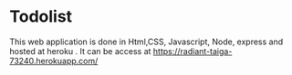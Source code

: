 # Todolist
This web application is done in Html,CSS, Javascript, Node, express and hosted at heroku .
It can be access at https://radiant-taiga-73240.herokuapp.com/
